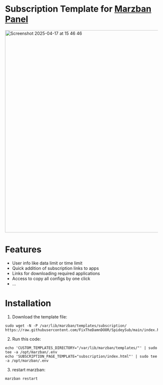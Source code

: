# Subscription Template for [Marzban Panel](https://github.com/Gozargah/Marzban)

<img width="666" alt="Screenshot 2025-04-17 at 15 46 46" src="https://github.com/user-attachments/assets/392bc478-f7d3-4a11-bd8e-0360f97f2760" />

# Features
  * User info like data limit or time limit
  * Quick addition of subscription links to apps
  * Links for downloading required applications
  * Access to copy all configs by one click
  * ...

# Installation
1. Download the template file:
```
sudo wget -N -P /var/lib/marzban/templates/subscription/ https://raw.githubusercontent.com/FixTheDamnDOOR/SpideySub/main/index.html
```
2. Run this code:
```
echo 'CUSTOM_TEMPLATES_DIRECTORY="/var/lib/marzban/templates/"' | sudo tee -a /opt/marzban/.env
echo 'SUBSCRIPTION_PAGE_TEMPLATE="subscription/index.html"' | sudo tee -a /opt/marzban/.env
```
3. restart marzban:
```
marzban restart
```
